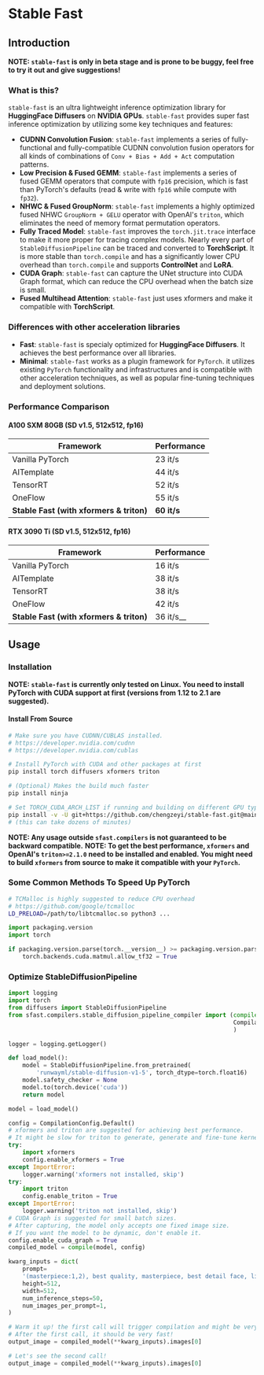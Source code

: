 # Stable Fast

## Introduction

__NOTE: `stable-fast` is only in beta stage and is prone to be buggy, feel free to try it out and give suggestions!__

### What is this?

`stable-fast` is an ultra lightweight inference optimization library for __HuggingFace Diffusers__ on __NVIDIA GPUs__.
`stable-fast` provides super fast inference optimization by utilizing some key techniques and features:

- __CUDNN Convolution Fusion__: `stable-fast` implements a series of fully-functional and fully-compatible CUDNN convolution fusion operators for all kinds of combinations of `Conv + Bias + Add + Act` computation patterns.
- __Low Precision & Fused GEMM__: `stable-fast` implements a series of fused GEMM operators that compute with `fp16` precision, which is fast than PyTorch's defaults (read & write with `fp16` while compute with `fp32`).
- __NHWC & Fused GroupNorm__: `stable-fast` implements a highly optimized fused NHWC `GroupNorm + GELU` operator with OpenAI's `triton`, which eliminates the need of memory format permutation operators.
- __Fully Traced Model__: `stable-fast` improves the `torch.jit.trace` interface to make it more proper for tracing complex models. Nearly every part of `StableDiffusionPipeline` can be traced and converted to __TorchScript__. It is more stable than `torch.compile` and has a significantly lower CPU overhead than `torch.compile` and supports __ControlNet__ and __LoRA__.
- __CUDA Graph__: `stable-fast` can capture the UNet structure into CUDA Graph format, which can reduce the CPU overhead when the batch size is small.
- __Fused Multihead Attention__: `stable-fast` just uses xformers and make it compatible with __TorchScript__.

### Differences with other acceleration libraries

- __Fast__: `stable-fast` is specialy optimized for __HuggingFace Diffusers__. It achieves the best performance over all libraries.
- __Minimal__: `stable-fast` works as a plugin framework for `PyTorch`. it utilizes existing `PyTorch` functionality and infrastructures and is compatible with other acceleration techniques, as well as popular fine-tuning techniques and deployment solutions.

### Performance Comparison

#### A100 SXM 80GB (SD v1.5, 512x512, fp16)

| Framework                                | Performance |
| ---------------------------------------- | ----------- |
| Vanilla PyTorch                          | 23 it/s     |
| AITemplate                               | 44 it/s     |
| TensorRT                                 | 52 it/s     |
| OneFlow                                  | 55 it/s     |
| __Stable Fast (with xformers & triton)__ | __60 it/s__ |

#### RTX 3090 Ti (SD v1.5, 512x512, fp16)

| Framework                                | Performance |
| ---------------------------------------- | ----------- |
| Vanilla PyTorch                          | 16 it/s     |
| AITemplate                               | 38 it/s     |
| TensorRT                                 | 38 it/s     |
| OneFlow                                  | 42 it/s     |
| __Stable Fast (with xformers & triton)__ | 36 it/s__ |

## Usage

### Installation

__NOTE: `stable-fast` is currently only tested on Linux. You need to install PyTorch with CUDA support at first (versions from 1.12 to 2.1 are suggested).__

#### Install From Source

```bash
# Make sure you have CUDNN/CUBLAS installed.
# https://developer.nvidia.com/cudnn
# https://developer.nvidia.com/cublas

# Install PyTorch with CUDA and other packages at first
pip install torch diffusers xformers triton

# (Optional) Makes the build much faster
pip install ninja

# Set TORCH_CUDA_ARCH_LIST if running and building on different GPU types
pip install -v -U git+https://github.com/chengzeyi/stable-fast.git@main#egg=stable-fast
# (this can take dozens of minutes)
```

__NOTE: Any usage outside `sfast.compilers` is not guaranteed to be backward compatible.__
__NOTE: To get the best performance, `xformers` and OpenAI's `triton>=2.1.0` need to be installed and enabled. You might need to build `xformers` from source to make it compatible with your `PyTorch`.__

### Some Common Methods To Speed Up PyTorch

```bash
# TCMalloc is highly suggested to reduce CPU overhead
# https://github.com/google/tcmalloc
LD_PRELOAD=/path/to/libtcmalloc.so python3 ...
```

```python
import packaging.version
import torch

if packaging.version.parse(torch.__version__) >= packaging.version.parse('1.12.0'):
    torch.backends.cuda.matmul.allow_tf32 = True
```

### Optimize StableDiffusionPipeline

```python
import logging
import torch
from diffusers import StableDiffusionPipeline
from sfast.compilers.stable_diffusion_pipeline_compiler import (compile,
                                                                CompilationConfig
                                                                )

logger = logging.getLogger()

def load_model():
    model = StableDiffusionPipeline.from_pretrained(
        'runwayml/stable-diffusion-v1-5', torch_dtype=torch.float16)
    model.safety_checker = None
    model.to(torch.device('cuda'))
    return model

model = load_model()

config = CompilationConfig.Default()
# xformers and triton are suggested for achieving best performance.
# It might be slow for triton to generate, generate and fine-tune kernels.
try:
    import xformers
    config.enable_xformers = True
except ImportError:
    logger.warning('xformers not installed, skip')
try:
    import triton
    config.enable_triton = True
except ImportError:
    logger.warning('triton not installed, skip')
# CUDA Graph is suggested for small batch sizes.
# After capturing, the model only accepts one fixed image size.
# If you want the model to be dynamic, don't enable it.
config.enable_cuda_graph = True
compiled_model = compile(model, config)

kwarg_inputs = dict(
    prompt=
    '(masterpiece:1,2), best quality, masterpiece, best detail face, lineart, monochrome, a beautiful girl',
    height=512,
    width=512,
    num_inference_steps=50,
    num_images_per_prompt=1,
)

# Warm it up! the first call will trigger compilation and might be very slow!
# After the first call, it should be very fast!
output_image = compiled_model(**kwarg_inputs).images[0]

# Let's see the second call!
output_image = compiled_model(**kwarg_inputs).images[0]
```
